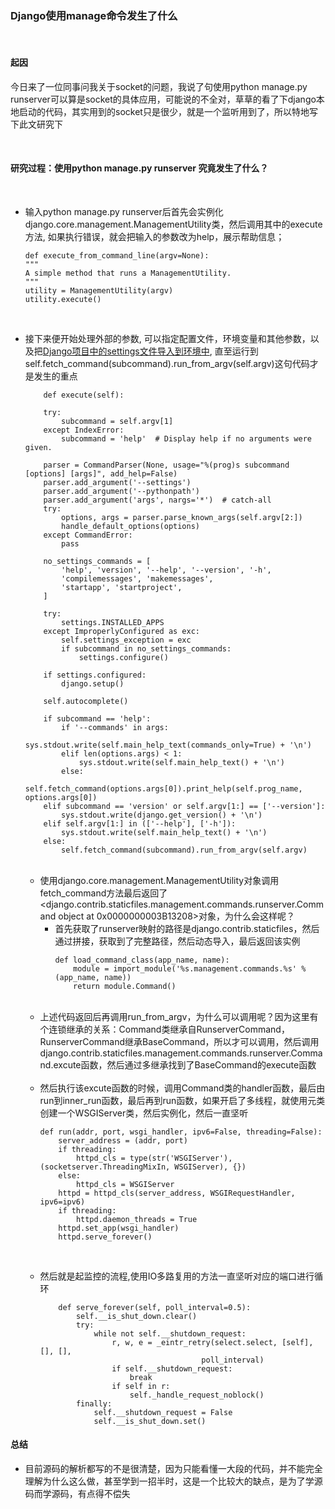 ### Django使用manage命令发生了什么

<br/>

#### 起因
今日来了一位同事问我关于socket的问题，我说了句使用python manage.py runserver可以算是socket的具体应用，可能说的不全对，草草的看了下django本地启动的代码，其实用到的socket只是很少，就是一个监听用到了，所以特地写下此文研究下

<br/>

#### 研究过程：使用python manage.py runserver 究竟发生了什么？

<br/>

* 输入python manage.py runserver后首先会实例化django.core.management.ManagementUtility类，然后调用其中的execute方法, 如果执行错误，就会把输入的参数改为help，展示帮助信息；
    ```
    def execute_from_command_line(argv=None):
    """
    A simple method that runs a ManagementUtility.
    """
    utility = ManagementUtility(argv)
    utility.execute()
    ```

<br/>

* 接下来便开始处理外部的参数, 可以指定配置文件，环境变量和其他参数，以及把[Django项目中的settings文件导入到环境中](https://github.com/yangyang510/readnote/blob/master/Django/Django%20%E4%B8%AD%E7%9A%84settings%E6%96%87%E4%BB%B6%E6%98%AF%E5%A6%82%E4%BD%95%E5%AF%BC%E5%85%A5%E5%88%B0%E9%A1%B9%E7%9B%AE%E4%B8%AD%E7%9A%84.md), 直至运行到self.fetch_command(subcommand).run_from_argv(self.argv)这句代码才是发生的重点


    ```
        def execute(self):

        try:
            subcommand = self.argv[1]
        except IndexError:
            subcommand = 'help'  # Display help if no arguments were given.

        parser = CommandParser(None, usage="%(prog)s subcommand [options] [args]", add_help=False)
        parser.add_argument('--settings')
        parser.add_argument('--pythonpath')
        parser.add_argument('args', nargs='*')  # catch-all
        try:
            options, args = parser.parse_known_args(self.argv[2:])
            handle_default_options(options)
        except CommandError:
            pass  

        no_settings_commands = [
            'help', 'version', '--help', '--version', '-h',
            'compilemessages', 'makemessages',
            'startapp', 'startproject',
        ]

        try:
            settings.INSTALLED_APPS
        except ImproperlyConfigured as exc:
            self.settings_exception = exc
            if subcommand in no_settings_commands:
                settings.configure()

        if settings.configured:
            django.setup()

        self.autocomplete()

        if subcommand == 'help':
            if '--commands' in args:
                sys.stdout.write(self.main_help_text(commands_only=True) + '\n')
            elif len(options.args) < 1:
                sys.stdout.write(self.main_help_text() + '\n')
            else:
                self.fetch_command(options.args[0]).print_help(self.prog_name, options.args[0])
        elif subcommand == 'version' or self.argv[1:] == ['--version']:
            sys.stdout.write(django.get_version() + '\n')
        elif self.argv[1:] in (['--help'], ['-h']):
            sys.stdout.write(self.main_help_text() + '\n')
        else:
            self.fetch_command(subcommand).run_from_argv(self.argv)
    ```

    <br/>

    * 使用django.core.management.ManagementUtility对象调用fetch_command方法最后返回了<django.contrib.staticfiles.management.commands.runserver.Command object at 0x0000000003B13208>对象，为什么会这样呢？
        * 首先获取了runserver映射的路径是django.contrib.staticfiles，然后通过拼接，获取到了完整路径，然后动态导入，最后返回该实例
            ```
            def load_command_class(app_name, name):
                module = import_module('%s.management.commands.%s' % (app_name, name))
                return module.Command()
            ```
    
    <br/>

    * 上述代码返回后再调用run_from_argv，为什么可以调用呢？因为这里有个连锁继承的关系：Command类继承自RunserverCommand，RunserverCommand继承BaseCommand，所以才可以调用，然后调用django.contrib.staticfiles.management.commands.runserver.Command.excute函数，然后通过多继承找到了BaseCommand的execute函数

    <br/>

    * 然后执行该excute函数的时候，调用Command类的handler函数，最后由run到inner_run函数，最后再到run函数，如果开启了多线程，就使用元类创建一个WSGIServer类，然后实例化，然后一直坚听
        ```
        def run(addr, port, wsgi_handler, ipv6=False, threading=False):
            server_address = (addr, port)
            if threading:
                httpd_cls = type(str('WSGIServer'), (socketserver.ThreadingMixIn, WSGIServer), {})
            else:
                httpd_cls = WSGIServer
            httpd = httpd_cls(server_address, WSGIRequestHandler, ipv6=ipv6)
            if threading:
                httpd.daemon_threads = True
            httpd.set_app(wsgi_handler)
            httpd.serve_forever()
        ```

    <br/>

    * 然后就是起监控的流程,使用IO多路复用的方法一直坚听对应的端口进行循环

        ```
            def serve_forever(self, poll_interval=0.5):
                self.__is_shut_down.clear()
                try:
                    while not self.__shutdown_request:
                        r, w, e = _eintr_retry(select.select, [self], [], [],
                                            poll_interval)
                        if self.__shutdown_request:
                            break
                        if self in r:
                            self._handle_request_noblock()
                finally:
                    self.__shutdown_request = False
                    self.__is_shut_down.set()
        ```



#### 总结
* 目前源码的解析都写的不是很清楚，因为只能看懂一大段的代码，并不能完全理解为什么这么做，甚至学到一招半时，这是一个比较大的缺点，是为了学源码而学源码，有点得不偿失
